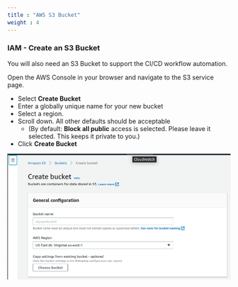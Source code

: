 ```yaml
---
title : "AWS S3 Bucket"
weight : 4
---
```


### IAM - Create an S3 Bucket

You will also need an S3 Bucket to support the CI/CD workflow automation.

Open the AWS Console in your browser and navigate to the S3 service page. 

- Select **Create Bucket**
- Enter a globally unique name for your new bucket
- Select a region.
- Scroll down. All other defaults should be acceptable
  - (By default: **Block all public** access is selected. Please leave it selected. This keeps it private to you.)
- Click **Create Bucket**

![s3bucket](/static/s3bucket.png)